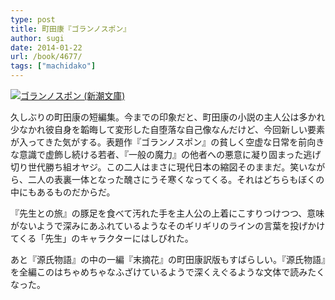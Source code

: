 ```yaml
---
type: post
title: 町田康『ゴランノスポン』
author: sugi
date: 2014-01-22
url: /book/4677/
tags: ["machidako"]
---
```

<a href="http://www.amazon.co.jp/exec/obidos/ASIN/4101319332/chezsugi-22/ref=nosim/" onclick="_gaq.push(['_trackEvent', 'outbound-article', 'http://www.amazon.co.jp/exec/obidos/ASIN/4101319332/chezsugi-22/ref=nosim/', '']);" name="amazletlink" target="_blank"><img src="http://i0.wp.com/ecx.images-amazon.com/images/I/414A9TKyGtL._SL160_.jpg?w=660" alt="ゴランノスポン (新潮文庫)" class="alignleft"  data-recalc-dims="1" /></a>

久しぶりの町田康の短編集。今までの印象だと、町田康の小説の主人公は多かれ少なかれ彼自身を韜晦して変形した自堕落な自己像なんだけど、今回新しい要素が入ってきた気がする。表題作『ゴランノスポン』の貧しく空虚な日常を前向きな意識で虚飾し続ける若者、『一般の魔力』の他者への悪意に凝り固まった逃げ切り世代勝ち組オヤジ。この二人はまさに現代日本の縮図そのままだ。笑いながら、二人の表裏一体となった醜さにうそ寒くなってくる。それはどちらもぼくの中にもあるものだからだ。

『先生との旅』の豚足を食べて汚れた手を主人公の上着にこすりつけつつ、意味がないようで深みにあふれているようなそのギリギリのラインの言葉を投げかけてくる「先生」のキャラクターにはしびれた。

あと『源氏物語』の中の一編『末摘花』の町田康訳版もすばらしい。『源氏物語』を全編このはちゃめちゃなふざけているようで深くえぐるような文体で読みたくなった。
